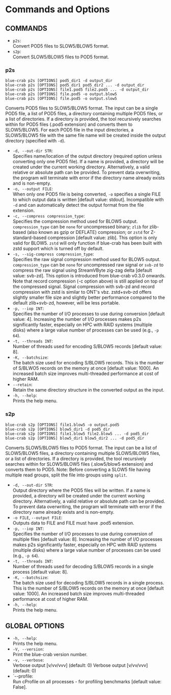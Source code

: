 # Commands and Options

## COMMANDS

* `p2s`:<br/>
         Convert POD5 files to SLOW5/BLOW5 format.
* `s2p`:<br/>
         Convert SLOW5/BLOW5 files to POD5 format.

### p2s

```
blue-crab p2s [OPTIONS] pod5_dir1 -d output_dir
blue-crab p2s [OPTIONS] pod5_dir1 pod5_dir2 ... -d output_dir
blue-crab p2s [OPTIONS] file1.pod5 file2.pod5 ... -d output_dir
blue-crab p2s [OPTIONS] file.pod5 -o output.blow5
blue-crab p2s [OPTIONS] file.pod5 -o output.slow5
```

Converts POD5 files to SLOW5/BLOW5 format.
The input can be a single POD5 file, a list of POD5 files, a directory containing multiple POD5 files, or a list of directories. If a directory is provided, the tool recursively searches within for POD5 files (.pod5 extension) and converts them to SLOW5/BLOW5.
For each POD5 file in the input directories, a SLOW5/BLOW5 file with the same file name will be created inside the output directory (specified with `-d`).

*  `-d, --out-dir STR`:<br/>
   Specifies name/location of the output directory (required option unless converting only one POD5 file). If a name is provided, a directory will be created under the current working directory. Alternatively, a valid relative or absolute path can be provided. To prevent data overwriting, the program will terminate with error if the directory name already exists and is non-empty.
*  `-o, --output FILE`:<br/>
   When only one POD5 file is being converted, `-o` specifies a single FILE to which output data is written [default value: stdout]. Incompatible with `-d` and can automatically detect the output format from the file extension.
*  `-c, --compress compression_type`:<br/>
   Specifies the compression method used for BLOW5 output. `compression_type` can be `none` for uncompressed binary; `zlib` for zlib-based (also known as gzip or DEFLATE) compression; or `zstd` for Z-standard-based compression [default value: zlib]. This option is only valid for BLOW5. `zstd` will only function if blue-crab has been built with zstd support which is turned off by default.
*  `-s, --sig-compress compression_type`:<br/>
   Specifies the raw signal compression method used for BLOW5 output. `compression_type` can be `none` for uncompressed raw signal or `svb-zd` to compress the raw signal using StreamVByte zig-zag delta [default value: svb-zd]. This option is introduced from blue-crab v0.3.0 onwards. Note that record compression (-c option above) is still applied on top of the compressed signal. Signal compression with svb-zd and record compression with zstd is similar to ONT's vbz.  zstd+svb-zd offers slightly smaller file size and slightly better performance compared to the default zlib+svb-zd, however, will be less portable.
*  `-p, --iop INT`:<br/>
    Specifies the number of I/O processes to use during conversion [default value: 4]. Increasing the number of I/O processes makes p2s significantly faster, especially on HPC with RAID systems (multiple disks) where a large value number of processes can be used (e.g., `-p 64`).
* `-t, --threads INT`:<br/>
    Number of threads used for encoding S/BLOW5 records [default value: 8].
* `-K, --batchsize`:<br/>
    The batch size used for encoding S/BLOW5 records. This is the number of S/BLWO5 records on the memory at once [default value: 1000]. An increased batch size improves multi-threaded performance at cost of higher RAM.
*  `--retain`:<br/>
	Retain the same directory structure in the converted output as the input.
*  `-h, --help`:<br/>
   Prints the help menu.


### s2p

```
blue-crab s2p [OPTIONS] file1.blow5 -o output.pod5
blue-crab s2p [OPTIONS] blow5_dir1 -d pod5_dir
blue-crab s2p [OPTIONS] file1.blow5 file2.blow5 ... -d pod5_dir
blue-crab s2p [OPTIONS] blow5_dir1 blow5_dir2 ... -d pod5_dir
```

Converts SLOW5/BLOW5 files to POD5 format.
The input can be a list of SLOW5/BLOW5 files, a directory containing multiple SLOW5/BLOW5 files, or a list of directories. If a directory is provided, the tool recursively searches within for SLOW5/BLOW5 files (.slow5/blow5 extension) and converts them to POD5.
Note: Before converting a SLOW5 file having multiple read groups, split the file into groups using `split`.

*   `-d, --out-dir STR`:<br/>
    Output directory where the POD5 files will be written. If a name is provided, a directory will be created under the current working directory. Alternatively, a valid relative or absolute path can be provided. To prevent data overwriting, the program will terminate with error if the directory name already exists and is non-empty.
*  `-o FILE`, `--output FILE`:<br/>
    Outputs data to FILE and FILE must have .pod5 extension.
*  `-p, --iop INT`:<br/>
    Specifies the number of I/O processes to use during conversion of multiple files [default value: 8]. Increasing the number of I/O processes makes p2s significantly faster, especially on HPC with RAID systems (multiple disks) where a large value number of processes can be used (e.g., `-p 64`).
* `-t, --threads INT`:<br/>
    Number of threads used for decoding S/BLOW5 records in a single process [default value: 8].
* `-K, --batchsize`:<br/>
    The batch size used for decoding S/BLOW5 records in a single process. This is the number of S/BLOW5 records on the memory at once [default value: 1000]. An increased batch size improves multi-threaded performance at cost of higher RAM.
*  `-h, --help`:<br/>
   Prints the help menu.


## GLOBAL OPTIONS

*  `-h, --help`:<br/>
    Prints the help menu.
*  `-V, --version`:<br/>
    Print the blue-crab version number.
*  `-v, --verbose`:<br/>
    Verbose output [v/vv/vvv] (default: 0)
    Verbose output [v/vv/vvv] (default: 0)
* `--profile:<br/>
    Run cProfile on all processes - for profiling benchmarks [default value: False].